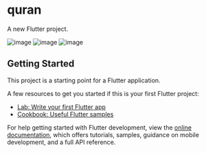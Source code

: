# quran

A new Flutter project.

![image](https://github.com/thoriqqrn/Qur-an-App/assets/153405232/c10bf496-2ec2-42fb-8229-26a7c76e8c23)
![image](https://github.com/thoriqqrn/Qur-an-App/assets/153405232/b0733d62-9cb0-4497-a7c4-005729d5f2ce)
![image](https://github.com/thoriqqrn/Qur-an-App/assets/153405232/f1f5aa9e-1f9c-4a59-9b6e-c3359321db03)



## Getting Started

This project is a starting point for a Flutter application.

A few resources to get you started if this is your first Flutter project:

- [Lab: Write your first Flutter app](https://docs.flutter.dev/get-started/codelab)
- [Cookbook: Useful Flutter samples](https://docs.flutter.dev/cookbook)

For help getting started with Flutter development, view the
[online documentation](https://docs.flutter.dev/), which offers tutorials,
samples, guidance on mobile development, and a full API reference.
